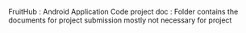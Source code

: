 FruitHub : Android Application Code
project doc : Folder contains the documents for project submission mostly not necessary for project
